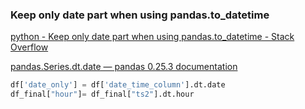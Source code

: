 ###  Keep only date part when using pandas.to_datetime


[python - Keep only date part when using pandas.to_datetime - Stack Overflow](https://stackoverflow.com/questions/16176996/keep-only-date-part-when-using-pandas-to-datetime "python - Keep only date part when using pandas.to_datetime - Stack Overflow")

[pandas.Series.dt.date — pandas 0.25.3 documentation](https://pandas.pydata.org/pandas-docs/stable/reference/api/pandas.Series.dt.date.html "pandas.Series.dt.date — pandas 0.25.3 documentation")


```python
df['date_only'] = df['date_time_column'].dt.date
df_final["hour"]= df_final["ts2"].dt.hour
```
